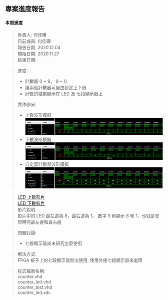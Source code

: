## 專案進度報告
#### 本周進度
> 負責人: 何佳曄 \
> 目前成員: 何佳曄 \
> 報告日期: 2020.12.04 \
> 開始日期: 2020.11.27 \
> 結束日期: 

> 進度:  
> * 計數器 0 ~ 9， 9 ~ 0  
> * 讓兩個計數器可自由設定上下限  
> * 計數的結果顯示在 LED 及 七段顯示器上  

> 實作部分:  
> * 上數波形模擬  
> ![上數波形模擬](https://github.com/Sapphire1002/VHDL/blob/main/04%20counter/%E4%B8%8A%E6%95%B8%E8%A8%88%E6%95%B8%E5%99%A8(0_9%E6%B3%A2%E5%BD%A2).PNG)  
> * 下數波形模擬  
> ![下數波形模擬](https://github.com/Sapphire1002/VHDL/blob/main/04%20counter/%E4%B8%8B%E6%95%B8%E8%A8%88%E6%95%B8%E5%99%A8(9_0%20%E6%B3%A2%E5%BD%A2).PNG)  
> * 自定義計數器波形模擬  
> ![自定義計數器波形](https://github.com/Sapphire1002/VHDL/blob/main/04%20counter/%E8%87%AA%E5%AE%9A%E7%BE%A9%E8%A8%88%E6%95%B8%E5%99%A8(%E6%B3%A2%E5%BD%A2).PNG)

> [LED 上數影片](https://drive.google.com/file/d/1h8_54hwukTBwddUCOMGQsIpPvyr5TOIP/view?usp=sharing)  
> [LED 下數影片](https://drive.google.com/file/d/1HvNs_3RmeN6pVpBwUH8IC6rxIaLaB1HN/view?usp=sharing)  
> 影片說明:  
> 影片中的 LED 最左邊為 8，最右邊為 1。 數字 9 則顯示 8 和 1，也就是會同時亮最左邊和最右邊

> 問題討論:  
> * 七段顯示器尚未研究怎麼使用  

> 解決方式:  
> FPGA 板子上的七段顯示器無法使用, 使用外接七段顯示器來處理  

> 程式檔案名稱:  
> counter.vhd  
> counter_led.vhd  
> counter_test.vhd  
> counter_led.xdc  
